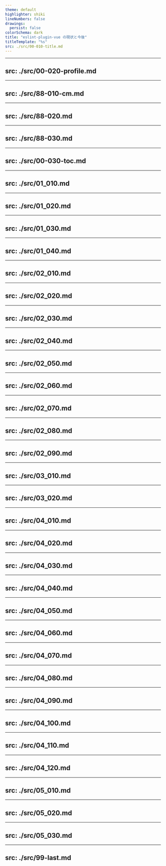 ```yaml
---
theme: default
highlighter: shiki
lineNumbers: false
drawings:
  persist: false
colorSchema: dark
title: "eslint-plugin-vue の現状と今後"
titleTemplate: "%s"
src: ./src/00-010-title.md
---
```


<!-- prettier-ignore-start -->

---
src: ./src/00-020-profile.md
---

---
src: ./src/88-010-cm.md
---

---
src: ./src/88-020.md
---

---
src: ./src/88-030.md
---

---
src: ./src/00-030-toc.md
---

---
src: ./src/01_010.md
---

---
src: ./src/01_020.md
---

---
src: ./src/01_030.md
---

---
src: ./src/01_040.md
---

---
src: ./src/02_010.md
---

---
src: ./src/02_020.md
---

---
src: ./src/02_030.md
---

---
src: ./src/02_040.md
---

---
src: ./src/02_050.md
---

---
src: ./src/02_060.md
---

---
src: ./src/02_070.md
---

---
src: ./src/02_080.md
---

---
src: ./src/02_090.md
---

---
src: ./src/03_010.md
---

---
src: ./src/03_020.md
---

---
src: ./src/04_010.md
---

---
src: ./src/04_020.md
---

---
src: ./src/04_030.md
---

---
src: ./src/04_040.md
---

---
src: ./src/04_050.md
---

---
src: ./src/04_060.md
---

---
src: ./src/04_070.md
---

---
src: ./src/04_080.md
---

---
src: ./src/04_090.md
---

---
src: ./src/04_100.md
---

---
src: ./src/04_110.md
---

---
src: ./src/04_120.md
---

---
src: ./src/05_010.md
---

---
src: ./src/05_020.md
---

---
src: ./src/05_030.md
---

---
src: ./src/99-last.md
---

<!-- prettier-ignore-end -->
